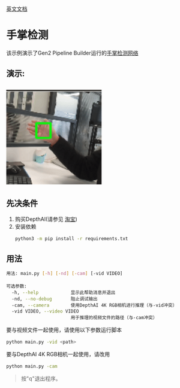 [英文文档](README.md)

手掌检测
================

该示例演示了Gen2 Pipeline Builder运行的[手掌检测网络](https://google.github.io/mediapipe/solutions/hands#palm-detection-model)  

## 演示:

![demo](images/palm_detection.gif)
--------------------

## 先决条件

1. 购买DepthAI(请参见 [淘宝](https://item.taobao.com/item.htm?id=626257175462))
2. 安装依赖
   ```bash
   python3 -m pip install -r requirements.txt
   ```


## 用法

```bash
用法: main.py [-h] [-nd] [-cam] [-vid VIDEO]

可选参数:
  -h, --help            显示此帮助消息并退出
  -nd, --no-debug       阻止调试输出
  -cam, --camera        使用DepthAI 4K RGB相机进行推理（与-vid冲突）
  -vid VIDEO, --video VIDEO
                        用于推理的视频文件的路径（与-cam冲突）

```

要与视频文件一起使用，请使用以下参数运行脚本

```bash
python main.py -vid <path>
```

要与DepthAI 4K RGB相机一起使用，请改用
```bash
python main.py -cam
```

> 按"q"退出程序。
